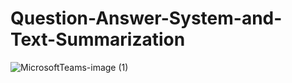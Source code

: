 # Question-Answer-System-and-Text-Summarization

![MicrosoftTeams-image (1)](https://user-images.githubusercontent.com/73220561/199722809-3e5a0b05-efa1-48d9-b722-815dbe31ba38.png)
